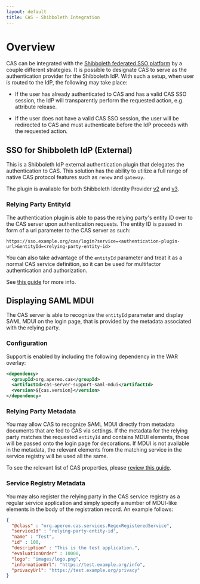 ```yaml
---
layout: default
title: CAS - Shibboleth Integration
---
```


# Overview

CAS can be integrated with the [Shibboleth federated SSO platform](http://shibboleth.net/) by a couple
different strategies.
It is possible to designate CAS to serve as the authentication provider for the Shibboleth IdP.
With such a setup, when user
is routed to the IdP, the following may take place:

- If the user has already authenticated to CAS and has a valid CAS SSO session, the IdP will transparently
perform the requested action, e.g. attribute release.

- If the user does not have a valid CAS SSO session, the user will be redirected to CAS and must
authenticate before the IdP proceeds with the requested action.

## SSO for Shibboleth IdP (External)

This is a Shibboleth IdP external authentication plugin that delegates
the authentication to CAS. This solution has the ability to
utilize a full range of native CAS protocol features such as `renew` and `gateway`.

The plugin is available for both
Shibboleth Identity Provider [v2](https://github.com/Unicon/shib-cas-authn2)
and [v3](https://github.com/Unicon/shib-cas-authn3).

### Relying Party EntityId

The authentication plugin is able to pass the relying party's entity ID over
to the CAS server upon authentication requests.
The entity ID is passed in form of a url parameter to the CAS server as such:

```
https://sso.example.org/cas/login?service=<authentication-plugin-url>&entityId=<relying-party-entity-id>
```

You can also take advantage of the `entityId` parameter and treat it as a normal CAS service definition,
so it can be used for multifactor authentication and authorization.

See [this guide](../mfa/Configuring-Multifactor-Authentication-Triggers.html) for more info.

## Displaying SAML MDUI

The CAS server is able to recognize the `entityId` parameter and display SAML MDUI on the login page,
that is provided by the metadata associated with the relying party.

### Configuration

Support is enabled by including the following dependency in the WAR overlay:

```xml
<dependency>
  <groupId>org.apereo.cas</groupId>
  <artifactId>cas-server-support-saml-mdui</artifactId>
  <version>${cas.version}</version>
</dependency>
```

### Relying Party Metadata

You may allow CAS to recognize SAML MDUI directly from metadata documents that are fed to CAS via settings. If the metadata for the relying party matches the requested `entityId` and contains MDUI elements, those will be passed onto the login page for decorations. If MDUI is not available in the metadata, the relevant elements from the matching service in the service registry will be used all the same.

To see the relevant list of CAS properties, please [review this guide](../configuration/Configuration-Properties.html#saml-metadata-ui).

### Service Registry Metadata

You may also register the relying party in the CAS service registry as a regular service application and simply specify a number of MDUI-like elements in the body of the registration record. An example follows:

```json
{
  "@class" : "org.apereo.cas.services.RegexRegisteredService",
  "serviceId" : "relying-party-entity-id",
  "name" : "Test",
  "id" : 100,
  "description" : "This is the test application.",
  "evaluationOrder" : 10000,
  "logo": "images/logo.png",
  "informationUrl": "https://test.example.org/info",
  "privacyUrl": "https://test.example.org/privacy"
}
```
